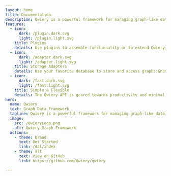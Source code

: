 ```yaml
---
layout: home
title: Documentation
description: Qwiery is a powerful framework for managing graph-like data in the browser and server-side.
features:
  - icon: 
      dark: /plugin.dark.svg
      light: /plugin.light.svg
    title: Plugins
    details: Use plugins to assemble functionality or to extend Qwiery, see e.g. <strong><a href="/plugins/semantic/">the semantic extensions</a></strong> or <strong><a href="/plugins/Schema/">the schema and ontology plugin</a></strong>. Creating your own plugins is simple, see our <strong><a href="/dal/plugins">plugins guide</a></strong>.
  - icon:
      dark: /adapter.dark.svg
      light: /adapter.light.svg
    title: Storage Adapters
    details: Use your favorite database to store and access graphs:&nbsp;<a href="/adapters/Neo4j/">Neo4j</a>, <a href="/adapters/RDF/">AWS Neptune</a>, <a href="/adapters/SQL/">MySql</a>, <a href="/adapters/LocalStorage/">LocalStorage</a>, <a href="/adapters/LevelDB/">LevelDB</a>...
  - icon:
      dark: /fast.dark.svg
      light: /fast.light.svg
    title: Simple & Flexible
    details: The Qwiery API is geared towards productivity and minimal friction. You can use it to quickly prototype graph applications and scale it to a robust enterprise application by means of plugins and backend adapters.
hero:
  name: Qwiery
  text: Graph Data Framework 
  tagline: Qwiery is a powerful framework for managing graph-like data in the browser and server-side. It supports a wide range of use-cases by means of plugins and storage adapters. 
  image:
    src: /QwieryLogo.png
    alt: Qwiery Graph Framework
  actions:
    - theme: brand
      text: Get Started
      link: /dal/index
    - theme: alt
      text: View on GitHub
      link: https://github.com/Qwiery/qwiery

---
```



